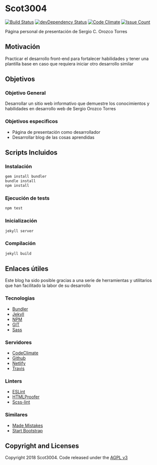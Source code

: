# Scot3004

[![Build Status](https://travis-ci.org/Scot3004/Scot3004.github.io.svg)](https://travis-ci.org/Scot3004/Scot3004.github.io)
[![devDependency Status](https://david-dm.org/Scot3004/Scot3004.github.io/dev-status.svg)](https://david-dm.org/Scot3004/Scot3004.github.io?type=dev)
[![Code Climate](https://codeclimate.com/github/Scot3004/Scot3004.github.io/badges/gpa.svg)](https://codeclimate.com/github/Scot3004/Scot3004.github.io)
[![Issue Count](https://codeclimate.com/github/Scot3004/Scot3004.github.io/badges/issue_count.svg)](https://codeclimate.com/github/Scot3004/Scot3004.github.io)

Página personal de presentación de Sergio C. Orozco Torres

## Motivación
Practicar el desarrollo front-end para fortalecer habilidades y tener una plantilla base en caso que requiera iniciar otro desarrollo similar

## Objetivos

### Objetivo General
Desarrollar un sitio web informativo que demuestre los conocimientos y habilidades en desarrollo web de Sergio Orozco Torres

### Objetivos especificos
* Página de presentación como desarrollador
* Desarrollar blog de las cosas aprendidas

## Scripts Incluidos

### Instalación

```bash
gem install bundler
bundle install
npm install
```

### Ejecución de tests

```bash
npm test
```

### Inicialización

```bash
jekyll server
```

### Compilación

```bash
jekyll build
```

## Enlaces útiles
Este blog ha sido posible gracias a una serie de herramientas y utilitarios que han facilitado la labor de su desarrollo

### Tecnologias
* [Bundler](http://bundler.io/)
* [Jekyll](https://jekyllrb.com/)
* [NPM](https://www.npmjs.com/)
* [GIT](https://git-scm.com)
* [Sass](http://sass-lang.com/)

### Servidores
* [CodeClimate](https://codeclimate.com/)
* [Github](https://github.com)
* [Netlify](https://www.netlify.com/)
* [Travis](https://travis-ci.org/)

### Linters
* [ESLint](http://eslint.org/)
* [HTMLProofer](https://github.com/gjtorikian/html-proofer)
* [Scss-lint](https://github.com/brigade/scss-lint)

### Similares
* [Made Mistakes](https://github.com/mmistakes)
* [Start Bootstrap](http://startbootstrap.com/)

## Copyright and Licenses
Copyright 2018 Scot3004. Code released under the [AGPL v3](LICENSE)
